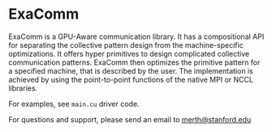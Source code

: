 # ExaComm

ExaComm is a GPU-Aware communication library. It has a compositional API for separating the collective pattern design from the machine-specific optimizations. It offers hyper primitives to design complicated collective communication patterns. ExaComm then optimizes the primitive pattern for a specified machine, that is described by the user. The implementation is achieved by using the point-to-point functions of the native MPI or NCCL libraries.

For examples, see ```main.cu``` driver code.

For questions and support, please send an email to merth@stanford.edu
